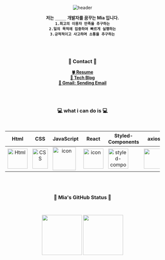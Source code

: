 <div align=center>
 
![header](https://capsule-render.vercel.app/api?type=Waving&color=auto&width=100&height=100&section=header&text=💻🍀🤍🎸%20&fontSize=20&&fontAlign=85)
 
</div>

<div align=center>

  **저는**  `_____`  **개발자를 꿈꾸는 Mia 입니다.**</br>
   **`1.최고의 이용자 만족을 추구하는`** </br>
   **`2.일의 목적에 집중하여 빠르게 실행하는`** </br>
   **`3.긍적적이고 사고하며 소통을 추구하는`** </br>


</br>
</br>


### 🎸 Contact 🎸

  **[🍀 Resume ](https://mia-oh.github.io/resume/index.html)** </br>
  **[🍋 Tech Blog ](https://mia-oh.github.io/resume/index.html)** </br>
  **<a href="mailto:songmiaoh@gmail.com" target="_blank" rel="noreferrer">📧 Gmail: Sending Email</a>**
  
</div>


</br>
</br>

  
<div align=center>  
  
 ### 💻 what i can do is 💻
 
 <br />

 |Html|CSS|JavaScript|React|Styled-<br>Components|axios|Redux|React-Router|
 |:---:|:---:|:---:|:---:|:---:|:---:|:---:|:---:|
 |<img alt="Html" src ="https://upload.wikimedia.org/wikipedia/commons/thumb/6/61/HTML5_logo_and_wordmark.svg/440px-HTML5_logo_and_wordmark.svg.png" width="65" height="65" />|<div style="display: flex; align-items: flex-start;"><img src="https://user-images.githubusercontent.com/111227745/210204643-4c3d065c-59ec-481d-ac13-cea795730835.png" alt="CSS" width="50" height="65" /></div>|<div style="display: flex; align-items: flex-start;"><img src="https://techstack-generator.vercel.app/js-icon.svg" alt="icon" width="75" height="75" /></div>|<div style="display: flex; align-items: flex-start;"><img src="https://techstack-generator.vercel.app/react-icon.svg" alt="icon" width="65" height="65" /></div>|<div style="display: flex; align-items: flex-start;"><img src="https://styled-components.com/logo.png" alt="styled-components icon" width="65" height="65" /></div>|<div style="display: flex; align-items: flex-start;"><img src="https://axios-http.com/assets/logo.svg" width="65" height="65"/></div>|<div style="display: flex; align-items: flex-start;"><img src="https://user-images.githubusercontent.com/116049579/228498619-e4cce636-7f90-470a-892f-bca7ed692b5c.png" width="65" height="65"/></div>|<div style="display: flex; align-items: flex-start;"><img src="https://noticon-static.tammolo.com/dgggcrkxq/image/upload/v1613067325/noticon/s3rk0c6rkpdkrxwhb4hv.png" width="65" height="65"/></div>|
  
  
  </br>
  </br>


 ### 🤍 Mia's GitHub Status 🤍

 <br />

<img src="https://github-readme-stats.vercel.app/api?username=Mia-Oh&show_icons=true&theme=radical" height="130">  <img src="https://github-readme-stats.vercel.app/api/top-langs/?username=Mia-Oh&layout=compact" height="130">

</div>

